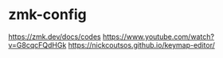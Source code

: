 # zmk-config

https://zmk.dev/docs/codes
https://www.youtube.com/watch?v=G8cqcFQdHGk
https://nickcoutsos.github.io/keymap-editor/

